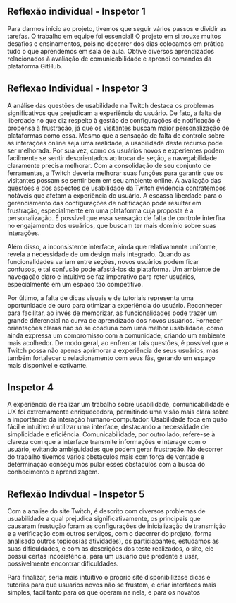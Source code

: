 ## Reflexão individual - Inspetor 1
Para darmos início ao projeto, tivemos que seguir vários passos e dividir as tarefas. O trabalho em equipe foi essencial! O projeto em si trouxe muitos desafios e ensinamentos, pois no decorrer dos dias colocamos em prática tudo o que aprendemos em sala de aula. Obtive diversos aprendizados relacionados à avaliação de comunicabilidade e aprendi comandos da plataforma GitHub.
## Reflexao Individual - Inspetor 3
A análise das questões de usabilidade na Twitch destaca os problemas significativos que prejudicam a experiência do usuário. De fato, a falta de liberdade no que diz respeito à gestão de configurações de notificação é propensa à frustração, já que os visitantes buscam maior personalização de plataformas como essa. Mesmo que a sensação de falta de controle sobre as interações online seja uma realidade, a usabilidade deste recurso pode ser melhorada. Por sua vez, como os usuários novos e experientes podem facilmente se sentir desorientados ao trocar de seção, a navegabilidade claramente precisa melhorar. Com a consolidação de seu conjunto de ferramentas, a Twitch deveria melhorar suas funções para garantir que os visitantes possam se sentir bem em seu ambiente online.
A avaliação das questões e dos aspectos de usabilidade da Twitch evidencia contratempos notáveis que afetam a experiência do usuário. A escassa liberdade para o gerenciamento das configurações de notificação pode resultar em frustração, especialmente em uma plataforma cuja proposta é a personalização. É possível que essa sensação de falta de controle interfira no engajamento dos usuários, que buscam ter mais domínio sobre suas interações. 

Além disso, a inconsistente interface, ainda que relativamente uniforme, revela a necessidade de um design mais integrado. Quando as funcionalidades variam entre seções, novos usuários podem ficar confusos, e tal confusão pode afastá-los da plataforma. Um ambiente de navegação claro e intuitivo se faz imperativo para reter usuários, especialmente em um espaço tão competitivo. 

Por último, a falta de dicas visuais e de tutoriais representa uma oportunidade de ouro para otimizar a experiência do usuário. Reconhecer para facilitar, ao invés de memorizar, as funcionalidades pode trazer um grande diferencial na curva de aprendizado dos novos usuários. Fornecer orientações claras não só se coaduna com uma melhor usabilidade, como ainda expressa um compromisso com a comunidade, criando um ambiente mais acolhedor. 
De modo geral, ao enfrentar tais questões, é possível que a Twitch possa não apenas aprimorar a experiência de seus usuários, mas também fortalecer o relacionamento com seus fãs, gerando um espaço mais disponível e cativante. 

## Inspetor 4
A experiência de realizar um trabalho sobre usabilidade, comunicabilidade e UX foi extremamente enriquecedora, permitindo uma visão mais clara sobre a importância da interação humano-computador. Usabilidade foca em quão fácil e intuitivo é utilizar uma interface, destacando a necessidade de simplicidade e eficiência. Comunicabilidade, por outro lado, refere-se à clareza com que a interface transmite informações e interage com o usuário, evitando ambiguidades que podem gerar frustração. No decorrer do trabalho tivemos varios obstaculos mais com força de vontade e determinação conseguimos pular esses obstaculos com a busca do conhecimento e aprendizagem.

## Reflexão Indivdual - Inspetor 5
Com a analise do site Twitch, é descrito com diversos problemas de usuabilidade a qual prejudica significativamente, os principais que causaram frustução foram as configurações de inicialização de transmição e a verificação com outros serviços, com o decorrer do projeto, forma analisado outros topicos(as atividades), os particiapantes, estudamos as suas dificuldades, e com as descrições dos teste realizados, o site, ele possui certas incosistência, para um usuario que predente a usar, possivelmente encontrar dificuldades.

Para finalizar, seria mais intuitivo o proprio site disponibilizase dicas e tutorias para que usuarios novos não se frustem, e criar interfaces mais simples, facilitanto para os que operam na nela, e para os novatos

